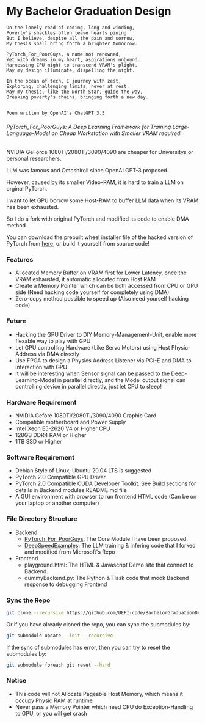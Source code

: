# My Bachelor Graduation Design

```
On the lonely road of coding, long and winding,
Poverty's shackles often leave hearts pining.
But I believe, despite all the pain and sorrow,
My thesis shall bring forth a brighter tomorrow.

PyTorch_For_PoorGuys, a name not renowned,
Yet with dreams in my heart, aspirations unbound.
Harnessing CPU might to transcend VRAM's plight,
May my design illuminate, dispelling the night.

In the ocean of tech, I journey with zest,
Exploring, challenging limits, never at rest.
May my thesis, like the North Star, guide the way,
Breaking poverty's chains, bringing forth a new day.


Poem written by OpenAI's ChatGPT 3.5
```

###### PyTorch_For_PoorGuys: A Deep Learning Framework for Training Large-Language-Model on Cheap Workstation with Smaller VRAM required.

NVIDIA GeForce 1080Ti/2080Ti/3090/4090 are cheaper for Universitys or personal researchers.

LLM was famous and Omoshiroii since OpenAI GPT-3 proposed.

However, caused by its smaller Video-RAM, it is hard to train a LLM on orginal PyTorch.

I want to let GPU borrow some Host-RAM to buffer LLM data when its VRAM has been exhausted.

So I do a fork with original PyTorch and modified its code to enable DMA method.

You can download the prebuilt wheel installer file of the hacked version of PyTorch from [here](https://github.com/UEFI-code/PyTorch_For_PoorGuys/releases), or build it yourself from source code!

### Features

- Allocated Memory Buffer on VRAM first for Lower Latency, once the VRAM exhausted, it automatic allocated from Host RAM
- Create a Memory Pointer which can be both accessed from CPU or GPU side (Need hacking code yourself for completely using DMA)
- Zero-copy method possible to speed up (Also need yourself hacking code)

### Future

- Hacking the GPU Driver to DIY Memory-Management-Unit, enable more flexable way to play with GPU
- Let GPU controlling Hardware (Like Servo Motors) using Host Physic-Address via DMA directly
- Use FPGA to design a Physics Address Listener via PCI-E and DMA to interaction with GPU
- It will be interesting when Sensor signal can be passed to the Deep-Learning-Model in parallel directly, and the Model output signal can controlling device in parallel directly, just let CPU to sleep!

### Hardware Requirement

- NVIDIA Gefore 1080Ti/2080Ti/3090/4090 Graphic Card
- Compatible motherboard and Power Supply
- Intel Xeon E5-2620 V4 or Higher CPU
- 128GB DDR4 RAM or Higher
- 1TB SSD or Higher

### Software Requirement

- Debian Style of Linux, Ubuntu 20.04 LTS is suggested
- PyTorch 2.0 Compatible GPU Driver
- PyTorch 2.0 Compatible CUDA Developer Toolkit. See Build sections for details in Backend modules README.md file
- A GUI environment with browser to run frontend HTML code (Can be on your laptop or another computer)

### File Directory Structure

- Backend
    - [PyTorch_For_PoorGuys](https://github.com/UEFI-code/PyTorch_For_PoorGuys): The Core Module I have been proposed.
    - [DeepSpeedExamples](https://github.com/UEFI-code/DeepSpeedExamples): The LLM training & infering code that I forked and modified from Microsoft's Repo
- Frontend
    - playground.html: The HTML & Javascript Demo site that connect to Backend.
    - dummyBackend.py: The Python & Flask code that mook Backend response to debugging Frontend

### Sync the Repo

```bash
git clone --recursive https://github.com/UEFI-code/BachelorGraduationDesign
```

Or if you have already cloned the repo, you can sync the submodules by:

```bash
git submodule update --init --recursive
```

If the sync of submodules has error, then you can try to reset the submodules by:

```bash
git submodule foreach git reset --hard
```

### Notice

- This code will not Allocate Pageable Host Memory, which means it occupy Physic RAM at runtime
- Never pass a Memory Pointer which need CPU do Exception-Handling to GPU, or you will get crash